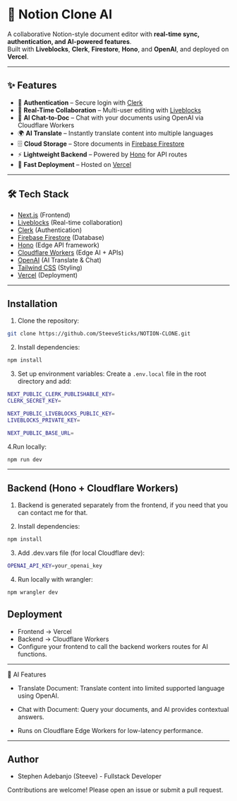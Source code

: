 # 📝 Notion Clone AI

A collaborative Notion-style document editor with **real-time sync, authentication, and AI-powered features**.  
Built with **Liveblocks**, **Clerk**, **Firestore**, **Hono**, and **OpenAI**, and deployed on **Vercel**.

---

## ✨ Features

- 🔑 **Authentication** – Secure login with [Clerk](https://clerk.com)
- 🤝 **Real-Time Collaboration** – Multi-user editing with [Liveblocks](https://liveblocks.io)
- 💬 **AI Chat-to-Doc** – Chat with your documents using OpenAI via Cloudflare Workers
- 🌍 **AI Translate** – Instantly translate content into multiple languages
- 🗄 **Cloud Storage** – Store documents in [Firebase Firestore](https://firebase.google.com/docs/firestore)
- ⚡ **Lightweight Backend** – Powered by [Hono](https://hono.dev) for API routes
- 🚀 **Fast Deployment** – Hosted on [Vercel](https://vercel.com)

---

## 🛠 Tech Stack

- [Next.js](https://nextjs.org/) (Frontend)
- [Liveblocks](https://liveblocks.io/) (Real-time collaboration)
- [Clerk](https://clerk.com/) (Authentication)
- [Firebase Firestore](https://firebase.google.com/) (Database)
- [Hono](https://hono.dev/) (Edge API framework)
- [Cloudflare Workers](https://developers.cloudflare.com/workers/) (Edge AI + APIs)
- [OpenAI](https://openai.com/) (AI Translate & Chat)
- [Tailwind CSS](https://tailwindcss.com/) (Styling)
- [Vercel](https://vercel.com/) (Deployment)

---

## Installation

1. Clone the repository:

```bash
git clone https://github.com/SteeveSticks/NOTION-CLONE.git
```

2. Install dependencies:

```bash
npm install
```

3. Set up environment variables:
   Create a `.env.local` file in the root directory and add:

```bash
NEXT_PUBLIC_CLERK_PUBLISHABLE_KEY=
CLERK_SECRET_KEY=

NEXT_PUBLIC_LIVEBLOCKS_PUBLIC_KEY=
LIVEBLOCKS_PRIVATE_KEY=

NEXT_PUBLIC_BASE_URL=
```

4.Run locally:

```bash
npm run dev
```

---

## Backend (Hono + Cloudflare Workers)

1. Backend is generated separately from the frontend, if you need that you can contact me for that.

2. Install dependencies:

```bash
npm install
```

3. Add .dev.vars file (for local Cloudflare dev):

```bash
OPENAI_API_KEY=your_openai_key
```

4. Run locally with wrangler:

```bash
npm wrangler dev
```

## Deployment

- Frontend -> Vercel
- Backend -> Cloudflare Workers
- Configure your frontend to call the backend workers routes for AI functions.

---

🤖 AI Features

- Translate Document: Translate content into limited supported language using OpenAI.

- Chat with Document: Query your documents, and AI provides contextual answers.

- Runs on Cloudflare Edge Workers for low-latency performance.

---

## Author

- Stephen Adebanjo (Steeve) - Fullstack Developer

Contributions are welcome! Please open an issue or submit a pull request.
